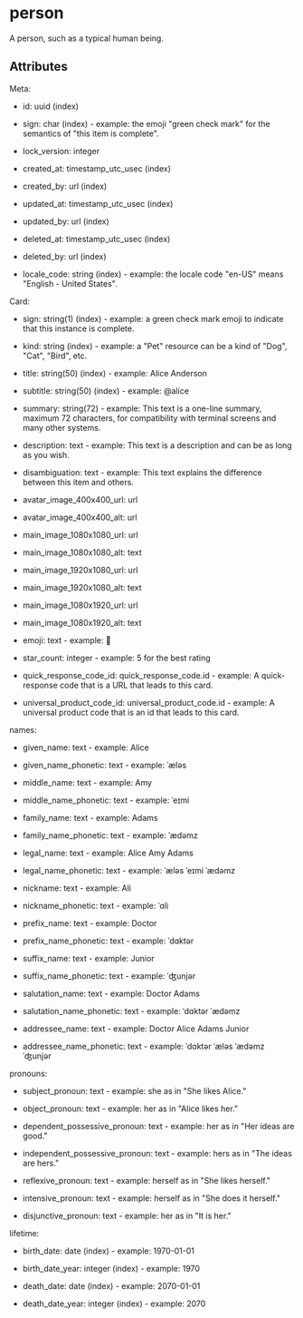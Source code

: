 # person


A person, such as a typical human being.


## Attributes

Meta:

  * id: uuid (index)

  * sign: char (index) - example: the emoji "green check mark" for the semantics of "this item is complete".

  * lock_version: integer

  * created_at: timestamp_utc_usec (index)

  * created_by: url (index)

  * updated_at: timestamp_utc_usec (index)

  * updated_by: url (index)

  * deleted_at: timestamp_utc_usec (index)

  * deleted_by: url (index)

  * locale_code: string (index) - example: the locale code "en-US" means "English - United States".

Card:

  * sign: string(1) (index) - example: a green check mark emoji to indicate that this instance is complete.

  * kind: string (index) - example: a "Pet" resource can be a kind of "Dog", "Cat", "Bird", etc.

  * title: string(50) (index) - example: Alice Anderson

  * subtitle: string(50) (index) - example: @alice

  * summary: string(72) - example: This text is a one-line summary, maximum 72 characters, for compatibility with terminal screens and many other systems.

  * description: text - example: This text is a description and can be as long as you wish.

  * disambiguation: text - example: This text explains the difference between this item and others.

  * avatar_image_400x400_url: url

  * avatar_image_400x400_alt: url

  * main_image_1080x1080_url: url

  * main_image_1080x1080_alt: text

  * main_image_1920x1080_url: url

  * main_image_1920x1080_alt: text

  * main_image_1080x1920_url: url

  * main_image_1080x1920_alt: text

  * emoji: text - example: 🚀

  * star_count: integer - example: 5 for the best rating

  * quick_response_code_id: quick_response_code.id - example: A quick-response code that is a URL that leads to this card.

  * universal_product_code_id: universal_product_code.id - example: A universal product code that is an id that leads to this card.

names:

  * given_name: text - example: Alice

  * given_name_phonetic: text - example: ˈæləs

  * middle_name: text - example: Amy

  * middle_name_phonetic: text - example: ˈeɪmi

  * family_name: text - example: Adams

  * family_name_phonetic: text - example: ˈædəmz

  * legal_name: text - example: Alice Amy Adams

  * legal_name_phonetic: text - example: ˈæləs ˈeɪmi ˈædəmz

  * nickname: text - example: Ali

  * nickname_phonetic: text - example: ˈɑli

  * prefix_name: text - example: Doctor

  * prefix_name_phonetic: text - example: ˈdɑktər

  * suffix_name: text - example: Junior

  * suffix_name_phonetic: text - example: ˈʤunjər

  * salutation_name: text - example: Doctor Adams

  * salutation_name_phonetic: text - example: ˈdɑktər ˈædəmz

  * addressee_name: text - example: Doctor Alice Adams Junior

  * addressee_name_phonetic: text - example: ˈdɑktər ˈæləs ˈædəmz ˈʤunjər

pronouns:

  * subject_pronoun: text - example: she as in "She likes Alice."

  * object_pronoun: text - example: her as in "Alice likes her."

  * dependent_possessive_pronoun: text - example: her as in "Her ideas are good."

  * independent_possessive_pronoun: text - example: hers as in "The ideas are hers."

  * reflexive_pronoun: text - example: herself as in "She likes herself."

  * intensive_pronoun: text - example: herself as in "She does it herself."

  * disjunctive_pronoun: text - example: her as in "It is her."

lifetime:

  * birth_date: date (index) - example: 1970-01-01

  * birth_date_year: integer (index) - example: 1970

  * death_date: date (index) - example: 2070-01-01

  * death_date_year: integer (index) - example: 2070

